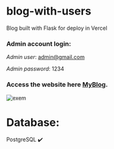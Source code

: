 # blog-with-users
Blog built with Flask for deploy in Vercel

### Admin account login: 
_Admin user_: admin@gmail.com

_Admin password_: 1234

### Access the website here [MyBlog](https://yourblog.vercel.app/).

![exem](https://github.com/Genilsonbick/blog-with-users/assets/135557745/014dcde7-946f-458e-8da5-0c31c69a74be)

# Database:
PostgreSQL ✔️
